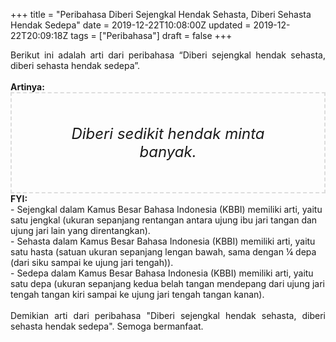+++
title = "Peribahasa Diberi Sejengkal Hendak Sehasta, Diberi Sehasta Hendak Sedepa"
date = 2019-12-22T10:08:00Z
updated = 2019-12-22T20:09:18Z
tags = ["Peribahasa"]
draft = false
+++

<div dir="ltr" style="text-align: left;" trbidi="on"><div style="text-align: justify;">Berikut ini adalah arti dari peribahasa “Diberi sejengkal hendak sehasta, diberi sehasta hendak sedepa”.</div><br /><div style="text-align: justify;"><b>Artinya:</b></div><div style="border: 2px dashed #ddd; font-size: 24px; height: auto; margin: 0 auto; padding: 50px; text-align: center; width: auto;"><i>Diberi sedikit hendak minta banyak.</i></div><b>FYI:</b><br />- Sejengkal dalam Kamus Besar Bahasa Indonesia (KBBI) memiliki arti, yaitu satu jengkal (ukuran sepanjang rentangan antara ujung ibu jari tangan dan ujung jari lain yang direntangkan).<br />- Sehasta dalam Kamus Besar Bahasa Indonesia (KBBI) memiliki arti, yaitu satu hasta (satuan ukuran sepanjang lengan bawah, sama dengan ¼ depa (dari siku sampai ke ujung jari tengah)).<br />- Sedepa dalam Kamus Besar Bahasa Indonesia (KBBI) memiliki arti, yaitu satu depa (ukuran sepanjang kedua belah tangan mendepang dari ujung jari tengah tangan kiri sampai ke ujung jari tengah tangan kanan).<br /><br /><div style="text-align: justify;">Demikian arti dari peribahasa "Diberi sejengkal hendak sehasta, diberi sehasta hendak sedepa". Semoga bermanfaat.</div></div>
